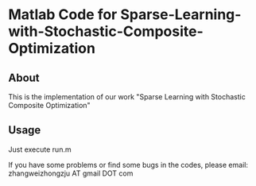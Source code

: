 # Matlab Code for Sparse-Learning-with-Stochastic-Composite-Optimization

## About
This is the implementation of our work "Sparse Learning with Stochastic Composite Optimization"

## Usage
Just execute run.m


If you have some problems or find some bugs in the codes, please email: zhangweizhongzju AT gmail DOT com
